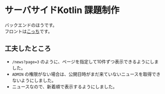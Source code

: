 # サーバサイドKotlin 課題制作
バックエンドのほうです。<br>
フロントは[こっち](https://github.com/itc-s21009/news_manager_front)です。
## 工夫したところ
- `/news?page=3` のように、ページを指定して10件ずつ表示できるようにしました。
- `ADMIN` の権限がない場合は、公開日時がまだ来ていないニュースを取得できないようにしました。
- ニュースなので、新着順で表示するようにしました。